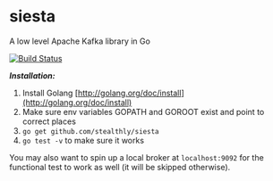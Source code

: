# siesta
A low level Apache Kafka library in Go

[![Build Status](https://travis-ci.org/stealthly/siesta.svg?branch=master)](https://travis-ci.org/stealthly/siesta)

***Installation:***

1. Install Golang [http://golang.org/doc/install](http://golang.org/doc/install)
2. Make sure env variables GOPATH and GOROOT exist and point to correct places
3. `go get github.com/stealthly/siesta`
4. `go test -v` to make sure it works
 
You may also want to spin up a local broker at `localhost:9092` for the functional test to work as well (it will be skipped otherwise).

